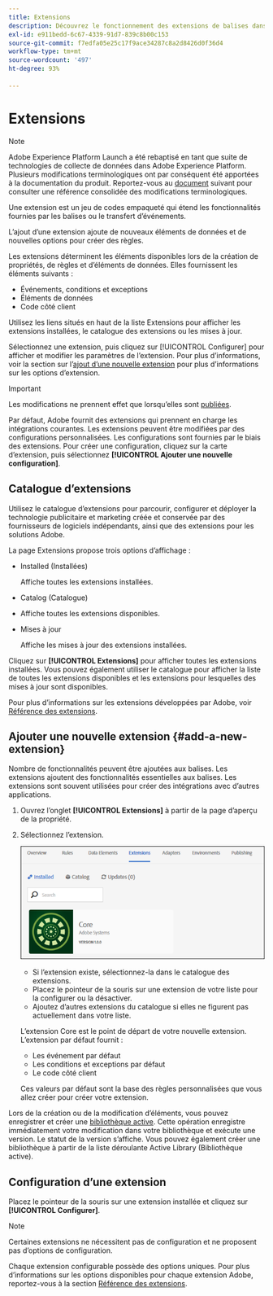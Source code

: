 ```yaml
---
title: Extensions
description: Découvrez le fonctionnement des extensions de balises dans Adobe Experience Platform.
exl-id: e911bedd-6c67-4339-91d7-839c8b00c153
source-git-commit: f7edfa05e25c17f9ace34287c8a2d8426d0f36d4
workflow-type: tm+mt
source-wordcount: '497'
ht-degree: 93%

---
```


# Extensions

>[!NOTE]
>
>Adobe Experience Platform Launch a été rebaptisé en tant que suite de technologies de collecte de données dans Adobe Experience Platform. Plusieurs modifications terminologiques ont par conséquent été apportées à la documentation du produit. Reportez-vous au [document](../../../term-updates.md) suivant pour consulter une référence consolidée des modifications terminologiques.

Une extension est un jeu de codes empaqueté qui étend les fonctionnalités fournies par les balises ou le transfert dʼévénements.

L’ajout d’une extension ajoute de nouveaux éléments de données et de nouvelles options pour créer des règles.

Les extensions déterminent les éléments disponibles lors de la création de propriétés, de règles et d’éléments de données. Elles fournissent les éléments suivants :

* Événements, conditions et exceptions
* Éléments de données
* Code côté client

Utilisez les liens situés en haut de la liste Extensions pour afficher les extensions installées, le catalogue des extensions ou les mises à jour.

Sélectionnez une extension, puis cliquez sur [!UICONTROL Configurer] pour afficher et modifier les paramètres de l’extension. Pour plus d’informations, voir la section sur l’[ajout d’une nouvelle extension](#add-a-new-extension) pour plus d’informations sur les options d’extension.

>[!IMPORTANT]
>
>Les modifications ne prennent effet que lorsqu’elles sont [publiées](../../publishing/overview.md).

Par défaut, Adobe fournit des extensions qui prennent en charge les intégrations courantes. Les extensions peuvent être modifiées par des configurations personnalisées. Les configurations sont fournies par le biais des extensions. Pour créer une configuration, cliquez sur la carte d’extension, puis sélectionnez **[!UICONTROL Ajouter une nouvelle configuration]**.

## Catalogue d’extensions

Utilisez le catalogue dʼextensions pour parcourir, configurer et déployer la technologie publicitaire et marketing créée et conservée par des fournisseurs de logiciels indépendants, ainsi que des extensions pour les solutions Adobe.

La page Extensions propose trois options d’affichage :

* Installed (Installées)

   Affiche toutes les extensions installées.

* Catalog (Catalogue)
* Affiche toutes les extensions disponibles.
* Mises à jour

   Affiche les mises à jour des extensions installées.

Cliquez sur **[!UICONTROL Extensions]** pour afficher toutes les extensions installées. Vous pouvez également utiliser le catalogue pour afficher la liste de toutes les extensions disponibles et les extensions pour lesquelles des mises à jour sont disponibles.

Pour plus dʼinformations sur les extensions développées par Adobe, voir [Référence des extensions](../../../extensions/web/overview.md).

## Ajouter une nouvelle extension {#add-a-new-extension}

Nombre de fonctionnalités peuvent être ajoutées aux balises. Les extensions ajoutent des fonctionnalités essentielles aux balises. Les extensions sont souvent utilisées pour créer des intégrations avec d’autres applications.

1. Ouvrez l’onglet **[!UICONTROL Extensions]** à partir de la page d’aperçu de la propriété.
1. Sélectionnez l’extension.

   ![Extension Core](../../../images/extensions.png)

   * Si l’extension existe, sélectionnez-la dans le catalogue des extensions.
   * Placez le pointeur de la souris sur une extension de votre liste pour la configurer ou la désactiver.
   * Ajoutez d’autres extensions du catalogue si elles ne figurent pas actuellement dans votre liste.

   L’extension Core est le point de départ de votre nouvelle extension. L’extension par défaut fournit :

   * Les événement par défaut
   * Les conditions et exceptions par défaut
   * Le code côté client

   Ces valeurs par défaut sont la base des règles personnalisées que vous allez créer pour créer votre extension.

Lors de la création ou de la modification d’éléments, vous pouvez enregistrer et créer une [bibliothèque active](../../publishing/libraries.md#active-library). Cette opération enregistre immédiatement votre modification dans votre bibliothèque et exécute une version. Le statut de la version s’affiche. Vous pouvez également créer une bibliothèque à partir de la liste déroulante Active Library (Bibliothèque active).

## Configuration d’une extension

Placez le pointeur de la souris sur une extension installée et cliquez sur **[!UICONTROL Configurer]**.

>[!NOTE]
>
>Certaines extensions ne nécessitent pas de configuration et ne proposent pas d’options de configuration.

Chaque extension configurable possède des options uniques. Pour plus dʼinformations sur les options disponibles pour chaque extension Adobe, reportez-vous à la section [Référence des extensions](../../../extensions/web/overview.md).
